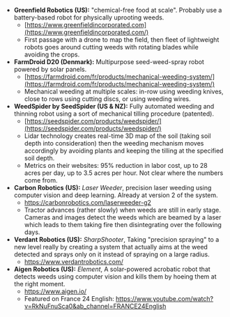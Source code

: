 - **Greenfield Robotics (US):** "chemical-free food at scale". Probably use a battery-based robot for physically uprooting weeds. 
	- [https://www.greenfieldincorporated.com](https://www.greenfieldincorporated.com/)
	- First passage with a drone to map the field, then fleet of lightweight robots goes around cutting weeds with rotating blades while avoiding the crops.
- **FarmDroid D20 (Denmark):** Multipurpose seed-weed-spray robot powered by solar panels. 
	- [https://farmdroid.com/fr/products/mechanical-weeding-system/](https://farmdroid.com/fr/products/mechanical-weeding-system/)
	- Mechanical weeding at multiple scales: in-row using weeding knives, close to rows using cutting discs, or using weeding wires.
- **WeedSpider by SeedSpider (US & NZ):** Fully automated weeding and thinning robot using a sort of mechanical tilling procedure (patented). 
	- [https://seedspider.com/products/weedspider/](https://seedspider.com/products/weedspider/)
	- Lidar technology creates real-time 3D map of the soil (taking soil depth into consideration) then the weeding mechanism moves accordingly by avoiding plants and keeping the tilling at the specified soil depth.
	- Metrics on their websites: 95% reduction in labor cost, up to 28 acres per day, up to 3.5 acres per hour. Not clear where the numbers come from.
- **Carbon Robotics (US):** *Laser Weeder*, precision laser weeding using computer vision and deep learning. Already at version 2 of the system.
	- https://carbonrobotics.com/laserweeder-g2
	- Tractor advances (rather slowly) when weeds are still in early stage. Cameras and images detect the weeds which are beamed by a laser which leads to them taking fire then disintegrating over the following days. 
- **Verdant Robotics (US):** *SharpShooter*, Taking "precision spraying" to a new level really by creating a system that actually aims at the weed detected and sprays only on it instead of spraying on a large radius.
	- https://www.verdantrobotics.com/
- **Aigen Robotics (US):** *Element*, A solar-powered acrobatic robot that detects weeds using computer vision and kills them by hoeing them at the right moment.
	- https://www.aigen.io/
	- Featured on France 24 English: https://www.youtube.com/watch?v=RkNuFnuSca0&ab_channel=FRANCE24English
